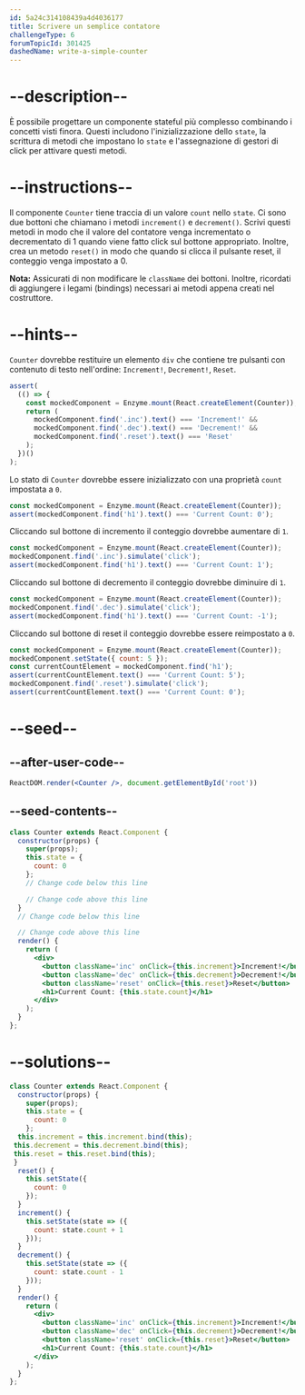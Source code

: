 ```yaml
---
id: 5a24c314108439a4d4036177
title: Scrivere un semplice contatore
challengeType: 6
forumTopicId: 301425
dashedName: write-a-simple-counter
---
```


# --description--

È possibile progettare un componente stateful più complesso combinando i concetti visti finora. Questi includono l'inizializzazione dello `state`, la scrittura di metodi che impostano lo `state` e l'assegnazione di gestori di click per attivare questi metodi.

# --instructions--

Il componente `Counter` tiene traccia di un valore `count` nello `state`. Ci sono due bottoni che chiamano i metodi `increment()` e `decrement()`. Scrivi questi metodi in modo che il valore del contatore venga incrementato o decrementato di 1 quando viene fatto click sul bottone appropriato. Inoltre, crea un metodo `reset()` in modo che quando si clicca il pulsante reset, il conteggio venga impostato a 0.

**Nota:** Assicurati di non modificare le `className` dei bottoni. Inoltre, ricordati di aggiungere i legami (bindings) necessari ai metodi appena creati nel costruttore.

# --hints--

`Counter` dovrebbe restituire un elemento `div` che contiene tre pulsanti con contenuto di testo nell'ordine: `Increment!`, `Decrement!`, `Reset`.

```js
assert(
  (() => {
    const mockedComponent = Enzyme.mount(React.createElement(Counter));
    return (
      mockedComponent.find('.inc').text() === 'Increment!' &&
      mockedComponent.find('.dec').text() === 'Decrement!' &&
      mockedComponent.find('.reset').text() === 'Reset'
    );
  })()
);
```

Lo stato di `Counter` dovrebbe essere inizializzato con una proprietà `count` impostata a `0`.

```js
const mockedComponent = Enzyme.mount(React.createElement(Counter));
assert(mockedComponent.find('h1').text() === 'Current Count: 0');
```

Cliccando sul bottone di incremento il conteggio dovrebbe aumentare di `1`.

```js
const mockedComponent = Enzyme.mount(React.createElement(Counter));
mockedComponent.find('.inc').simulate('click');
assert(mockedComponent.find('h1').text() === 'Current Count: 1');
```

Cliccando sul bottone di decremento il conteggio dovrebbe diminuire di `1`.

```js
const mockedComponent = Enzyme.mount(React.createElement(Counter));
mockedComponent.find('.dec').simulate('click');
assert(mockedComponent.find('h1').text() === 'Current Count: -1');
```

Cliccando sul bottone di reset il conteggio dovrebbe essere reimpostato a `0`.

```js
const mockedComponent = Enzyme.mount(React.createElement(Counter));
mockedComponent.setState({ count: 5 });
const currentCountElement = mockedComponent.find('h1');
assert(currentCountElement.text() === 'Current Count: 5');
mockedComponent.find('.reset').simulate('click');
assert(currentCountElement.text() === 'Current Count: 0');
```

# --seed--

## --after-user-code--

```jsx
ReactDOM.render(<Counter />, document.getElementById('root'))
```

## --seed-contents--

```jsx
class Counter extends React.Component {
  constructor(props) {
    super(props);
    this.state = {
      count: 0
    };
    // Change code below this line

    // Change code above this line
  }
  // Change code below this line

  // Change code above this line
  render() {
    return (
      <div>
        <button className='inc' onClick={this.increment}>Increment!</button>
        <button className='dec' onClick={this.decrement}>Decrement!</button>
        <button className='reset' onClick={this.reset}>Reset</button>
        <h1>Current Count: {this.state.count}</h1>
      </div>
    );
  }
};
```

# --solutions--

```jsx
class Counter extends React.Component {
  constructor(props) {
    super(props);
    this.state = {
      count: 0
    };
  this.increment = this.increment.bind(this);
 this.decrement = this.decrement.bind(this);
 this.reset = this.reset.bind(this);
 }
  reset() {
    this.setState({
      count: 0
    });
  }
  increment() {
    this.setState(state => ({
      count: state.count + 1
    }));
  }
  decrement() {
    this.setState(state => ({
      count: state.count - 1
    }));
  }
  render() {
    return (
      <div>
        <button className='inc' onClick={this.increment}>Increment!</button>
        <button className='dec' onClick={this.decrement}>Decrement!</button>
        <button className='reset' onClick={this.reset}>Reset</button>
        <h1>Current Count: {this.state.count}</h1>
      </div>
    );
  }
};
```

